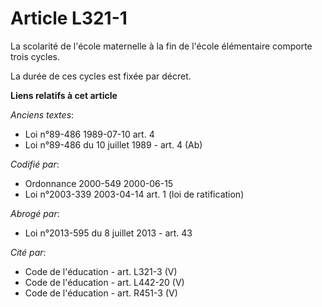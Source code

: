 # Article L321-1

La scolarité de l'école maternelle à la fin de l'école élémentaire comporte trois cycles.

La durée de ces cycles est fixée par décret.

**Liens relatifs à cet article**

_Anciens textes_:

  - Loi n°89-486 1989-07-10 art. 4
  - Loi n°89-486 du 10 juillet 1989 - art. 4 (Ab)

_Codifié par_:

  - Ordonnance 2000-549 2000-06-15
  - Loi n°2003-339 2003-04-14 art. 1 (loi de ratification)

_Abrogé par_:

  - Loi n°2013-595 du 8 juillet 2013 - art. 43

_Cité par_:

  - Code de l'éducation - art. L321-3 (V)
  - Code de l'éducation - art. L442-20 (V)
  - Code de l'éducation - art. R451-3 (V)

